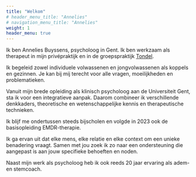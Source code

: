 ```yaml
---
title: "Welkom"
# header_menu_title: "Annelies"
# navigation_menu_title: "Annelies"
weight: 1
header_menu: true
---
```


Ik ben Annelies Buyssens, psycholoog in Gent. Ik ben werkzaam als therapeut in mijn
privépraktijk en in de groepspraktijk [Tondel](https://www.tondel.be/).

Ik begeleid zowel individuele volwassenen en jongvolwassenen als koppels en gezinnen. Je kan bij mij terecht voor alle vragen, moeilijkheden en problematieken.

Vanuit mijn brede opleiding als klinisch psycholoog aan de Universiteit Gent, sta ik voor een integratieve aanpak.
Daarom combineer ik verschillende denkkaders, theoretische en wetenschappelijke kennis en therapeutische technieken.

Ik blijf me ondertussen steeds bijscholen en volgde in 2023 ook de basisopleiding EMDR-therapie.

Ik ga ervan uit dat elke mens, elke relatie en elke context om een unieke benadering vraagt.
Samen met jou zoek ik zo naar een ondersteuning die aangepast is aan jouw specifieke behoeften en noden.

Naast mijn werk als psycholoog heb ik ook reeds 20 jaar ervaring als adem- en stemcoach.
